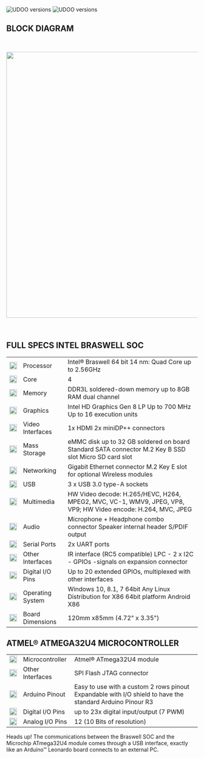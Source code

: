 <img src="../img/x86ii_top.png" alt="UDOO versions" class="img-responsive" >

<img src="../img/x86ii_bottom.png" alt="UDOO versions" class="img-responsive" >

## BLOCK DIAGRAM

<br/>

<a href="../img/x86ii_blockdiagram.jpg" target="\_blank"><img style="width:700px; " src="../img/x86ii_blockdiagram.jpg"></a>

<br/>

## FULL SPECS INTEL BRASWELL SOC

|                                                 |                  |                                                                                                               |
|-------------------------------------------------|------------------|---------------------------------------------------------------------------------------------------------------|
| <img src="../img/icons/processor.png" height="20px" width="20px">       | Processor        | Intel® Braswell 64 bit 14 nm: Quad Core up to 2.56GHz                                                         |
| <img src="../img/icons/cores.png" height="20px" width="20px">           | Core             | 4                                                                                                             |
| <img src="../img/icons/memory.png" height="20px" width="20px">          | Memory           | DDR3L soldered-down memory up to 8GB RAM dual channel                                                         |
| <img src="../img/icons/graphics.png" height="20px" width="20px">        | Graphics         | Intel HD Graphics Gen 8 LP Up to 700 MHz Up to 16 execution units                                             |
| <img src="../img/icons/video-in.png" height="20px" width="20px">        | Video Interfaces | 1x HDMI 2x miniDP++ connectors                                                                                |
| <img src="../img/icons/mass-storage.png" height="20px" width="20px">    | Mass Storage     | eMMC disk up to 32 GB soldered on board  Standard SATA connector  M.2 Key B SSD slot  Micro SD card slot      |
| <img src="../img/icons/networking.png" height="20px" width="20px">      | Networking       | Gigabit Ethernet connector  M.2 Key E slot for optional Wireless modules                                      |
| <img src="../img/icons/usb.png" height="20px" width="20px">             | USB              | 3 x USB 3.0 type-A sockets                                                                                    |
| <img src="../img/icons/multimedia.png" height="20px" width="20px">      | Multimedia       | HW Video decode: H.265/HEVC, H264, MPEG2, MVC, VC-1, WMV9, JPEG, VP8, VP9;  HW Video encode: H.264, MVC, JPEG |
| <img src="../img/icons/audio.png" height="20px" width="20px">           | Audio            | Microphone + Headphone combo connector  Speaker internal header  S/PDIF output                                |
| <img src="../img/icons/serial-ports.png" height="20px" width="20px">    | Serial Ports     | 2x UART ports                                                                                                 |
| <img src="../img/icons/other.png" height="20px" width="20px">           | Other Interfaces | IR interface (RC5 compatible) LPC - 2 x I2C - GPIOs -signals on expansion connector                           |
| <img src="../img/icons/pins.png" height="20px" width="20px">            | Digital I/O Pins | Up to 20 extended GPIOs, multiplexed with other interfaces                                                    |
| <img src="../img/icons/os.png" height="20px" width="20px">              | Operating System | Windows 10, 8.1, 7 64bit Any Linux Distribution for X86 64bit platform  Android X86                           |
| <img src="../img/icons/dimensions.png" height="20px" width="20px">      | Board Dimensions | 120mm x85mm (4.72" x 3.35")                                                                                   |

## ATMEL&reg; ATMEGA32U4 MICROCONTROLLER

|                                                                          |                  |                                                                  |
|--------------------------------------------------------------------------|------------------|------------------------------------------------------------------|
| <img src="../img/icons/processor.png" height="20px" width="20px">        | Microcontroller  | Atmel&reg; ATmega32U4 module                                     |
| <img src="../img/icons/other.png" height="20px" width="20px">            | Other Interfaces | SPI Flash JTAG connector                                         |
| <img src="../img/icons/arduino.png" height="20px" width="20px">          | Arduino Pinout   | Easy to use with a custom 2 rows pinout<br>Expandable with I/O shield to have the standard Arduino Pinour R3 |
| <img src="../img/icons/pins.png" height="20px" width="20px">             | Digital I/O Pins | up to 23x digital input/output (7 PWM)                           |
| <img src="../img/icons/pins.png" height="20px" width="20px">             | Analog I/O Pins  | 12 (10 Bits of resolution)                                       |


<span class="label label-warning">Heads up!</span> The communications between the Braswell SOC and the Microchip ATmega32U4 module comes through a USB interface, exactly like an Arduino&trade; Leonardo board connects to an external PC.  
